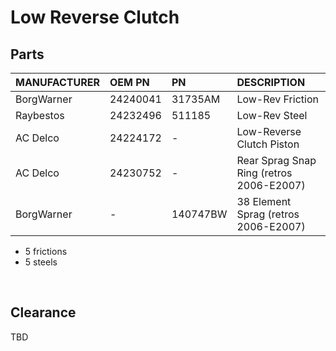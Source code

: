 # Low Reverse Clutch

## Parts

| MANUFACTURER | OEM PN | PN | DESCRIPTION |
| :- | :- | :- | :- |
| BorgWarner | 24240041 | 31735AM | Low-Rev Friction |
| Raybestos | 24232496 | 511185 | Low-Rev Steel |
| AC Delco | 24224172 | - | Low-Reverse Clutch Piston |
| AC Delco | 24230752 | - | Rear Sprag Snap Ring (retros 2006-E2007)|
| BorgWarner | - | 140747BW | 38 Element Sprag (retros 2006-E2007)|

- 5 frictions
- 5 steels

&nbsp;

## Clearance

TBD